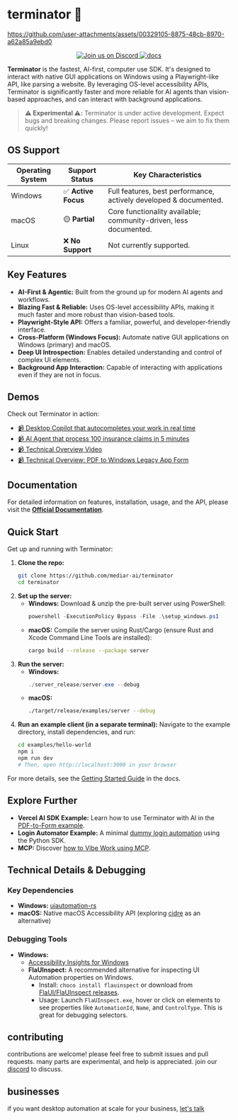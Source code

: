 # terminator 🤖



https://github.com/user-attachments/assets/00329105-8875-48cb-8970-a62a85a9ebd0



<p style="text-align: center;">
    <a href="https://discord.gg/dU9EBuw7Uq">
        <img src="https://img.shields.io/discord/823813159592001537?color=5865F2&logo=discord&logoColor=white&style=flat-square" alt="Join us on Discord">
    </a>
    <a href="https://docs.screenpi.pe/terminator/introduction">
        <img src="https://img.shields.io/badge/read_the-docs-blue" alt="docs">
    </a>
</p>

**Terminator** is the fastest, AI-first, computer use SDK. It's designed to interact with native GUI applications on Windows using a Playwright-like API, like parsing a website. By leveraging OS-level accessibility APIs, Terminator is significantly faster and more reliable for AI agents than vision-based approaches, and can interact with background applications.

> **⚠️ Experimental ⚠️:** Terminator is under active development. Expect bugs and breaking changes. Please report issues – we aim to fix them quickly!

## OS Support

| Operating System | Support Status        | Key Characteristics                                                     |
|------------------|-----------------------|-------------------------------------------------------------------------|
| Windows          | ✅ **Active Focus**   | Full features, best performance, actively developed & documented.       |
| macOS            | 🟡 **Partial**        | Core functionality available; community-driven, less documented.        |
| Linux            | ❌ **No Support**     | Not currently supported.                                                |

## Key Features

*   **AI-First & Agentic:** Built from the ground up for modern AI agents and workflows.
*   **Blazing Fast & Reliable:** Uses OS-level accessibility APIs, making it much faster and more robust than vision-based tools.
*   **Playwright-Style API:** Offers a familiar, powerful, and developer-friendly interface.
*   **Cross-Platform (Windows Focus):** Automate native GUI applications on Windows (primary) and macOS.
*   **Deep UI Introspection:** Enables detailed understanding and control of complex UI elements.
*   **Background App Interaction:** Capable of interacting with applications even if they are not in focus.

## Demos

Check out Terminator in action:

- [📹 Desktop Copilot that autocompletes your work in real time](https://www.youtube.com/watch?v=FGywvWJY7wc)
- [📹 AI Agent that process 100 insurance claims in 5 minutes](https://www.youtube.com/watch?v=6wMNNQFj_dw)
- [📹 Technical Overview Video](https://youtu.be/ycS9G_jpl04)
- [📹 Technical Overview: PDF to Windows Legacy App Form](https://www.youtube.com/watch?v=CMw3iexyCMI)

## Documentation

For detailed information on features, installation, usage, and the API, please visit the **[Official Documentation](https://docs.screenpi.pe/terminator/introduction)**.

## Quick Start

Get up and running with Terminator:

1.  **Clone the repo:**
    ```bash
    git clone https://github.com/mediar-ai/terminator
    cd terminator
    ```
2.  **Set up the server:**
    *   **Windows:** Download & unzip the pre-built server using PowerShell:
        ```powershell
        powershell -ExecutionPolicy Bypass -File .\setup_windows.ps1
        ```
    *   **macOS:** Compile the server using Rust/Cargo (ensure Rust and Xcode Command Line Tools are installed):
        ```bash
        cargo build --release --package server
        ```
3.  **Run the server:**
    *   **Windows:**
        ```powershell
        ./server_release/server.exe --debug
        ```
    *   **macOS:**
        ```bash
        ./target/release/examples/server --debug
        ```
4.  **Run an example client (in a separate terminal):**
    Navigate to the example directory, install dependencies, and run:
    ```bash
    cd examples/hello-world
    npm i
    npm run dev
    # Then, open http://localhost:3000 in your browser
    ```

For more details, see the [Getting Started Guide](https://docs.screenpi.pe/terminator/getting-started) in the docs.

## Explore Further

-   **Vercel AI SDK Example:** Learn how to use Terminator with AI in the [PDF-to-Form example](https://github.com/mediar-ai/terminator/tree/main/examples/pdf-to-form).
-   **Login Automator Example:** A minimal [dummy login automation](https://github.com/mediar-ai/terminator/tree/main/examples/login-automator) using the Python SDK.
-   **MCP:** Discover [how to Vibe Work using MCP](https://github.com/mediar-ai/terminator/tree/main/mcp).

## Technical Details & Debugging

### Key Dependencies
*   **Windows:** [uiautomation-rs](https://github.com/leexgone/uiautomation-rs)
*   **macOS:** Native macOS Accessibility API (exploring [cidre](https://github.com/yury/cidre) as an alternative)

### Debugging Tools
*   **Windows:**
    *   [Accessibility Insights for Windows](https://accessibilityinsights.io/downloads/)
    *   **FlaUInspect:** A recommended alternative for inspecting UI Automation properties on Windows.
        *   Install: `choco install flauinspect` or download from [FlaUI/FlaUInspect releases](https://github.com/FlaUI/FlaUInspect/releases).
        *   Usage: Launch `FlaUInspect.exe`, hover or click on elements to see properties like `AutomationId`, `Name`, and `ControlType`. This is great for debugging selectors.

## contributing

contributions are welcome! please feel free to submit issues and pull requests. many parts are experimental, and help is appreciated. join our [discord](https://discord.gg/dU9EBuw7Uq) to discuss.

## businesses 

if you want desktop automation at scale for your business, [let's talk](https://mediar.ai)

